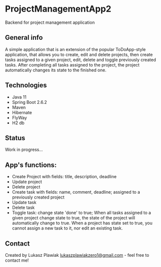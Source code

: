 # ProjectManagementApp2
Backend for project management application

## General info
A simple application that is an extension of the popular ToDoApp-style application, 
that allows you to create, edit and delete projects, then create tasks assigned 
to a given project, edit, delete and toggle previously created tasks. 
After completing all tasks assigned to the project, the project automatically 
changes its state to the finished one.

## Technologies
* Java 11
* Spring Boot 2.6.2
* Maven
* Hibernate
* FlyWay
* H2 db


## Status
Work in progress...


## App's functions:
* Create Project with fields: title, description, deadline
* Update project
* Delete project
* Create task with fields: name, comment, deadline; 
assigned to a previously created project
* Update task
* Delete task
* Toggle task: change state 'done' to true; 
When all tasks assigned to a given project change state to true, 
the state of the project will automatically change to true.
When a project has state set to true, you cannot assign a new task to it, 
nor edit an existing task.


## Contact
Created by Lukasz Plawiak lukaszplawiakzero1@gmail.com - feel free to contact me!
